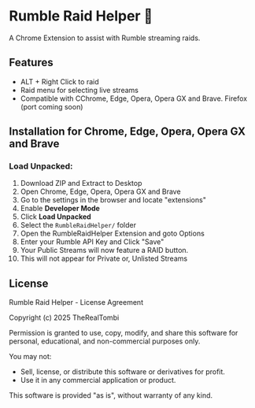 # Rumble Raid Helper 🚀

A Chrome Extension to assist with Rumble streaming raids.

## Features
- ALT + Right Click to raid
- Raid menu for selecting live streams
- Compatible with CChrome, Edge, Opera, Opera GX and Brave. Firefox (port coming soon)

## Installation for Chrome, Edge, Opera, Opera GX and Brave

### Load Unpacked:
1. Download ZIP and Extract to Desktop
2. Open Chrome, Edge, Opera, Opera GX and Brave
3. Go to the settings in the browser and locate "extensions"
4. Enable **Developer Mode**
5. Click **Load Unpacked**
6. Select the `RumbleRaidHelper/` folder
7. Open the RumbleRaidHelper Extension and goto Options
8. Enter your Rumble API Key and Click "Save"
9. Your Public Streams will now feature a RAID button.
10. This will not appear for Private or, Unlisted Streams


## License
Rumble Raid Helper - License Agreement

Copyright (c) 2025 TheRealTombi

Permission is granted to use, copy, modify, and share this software
for personal, educational, and non-commercial purposes only.

You may not:
- Sell, license, or distribute this software or derivatives for profit.
- Use it in any commercial application or product.

This software is provided "as is", without warranty of any kind.
